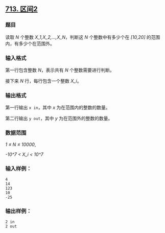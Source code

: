 ## [713. 区间2](https://www.acwing.com/problem/content/715/)

### 题目

读取 *N* 个整数 *X_1,X_2,…,X_N*，判断这 *N* 个整数中有多少个在 *[10,20]* 的范围内，有多少个在范围外。

### 输入格式

第一行包含整数 *N*，表示共有 *N* 个整数需要进行判断。

接下来 *N* 行，每行包含一个整数 *X_i*。

### 输出格式

第一行输出 `x in`，其中 *x* 为在范围内的整数的数量。

第二行输出 `y out`，其中 *y* 为在范围外的整数的数量。

### 数据范围

*1 ≤ N ≤ 10000*,

*-10^7 < X_i < 10^7*

### 输入样例：

```
4
14
123
10
-25
```

### 输出样例：

```
2 in
2 out
```
